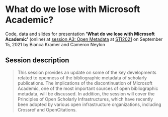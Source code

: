 # What do we lose with Microsoft Academic?

Code, data and slides for presentation **'What do we lose with Microsoft Academic'** (online) at [session A3: Open Metadata](http://sti2020.org/index.php?a=programme) at [STI2021](http://sti2020.org/) on September 15, 2021 by Bianca Kramer and Cameron Neylon 

## Session description ##
> This session provides an update on some of the key developments related to openness of the bibliographic metadata of scholarly publications. The implications of the discontinuation of Microsoft Academic, one of the most important sources of open bibliographic metadata, will be discussed. In addition, the session will cover the Principles of Open Scholarly Infrastructures, which have recently been adopted by various open infrastructure organizations, including Crossref and OpenCitations.


